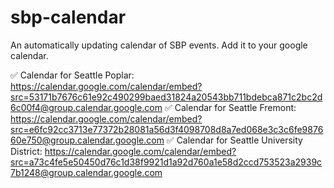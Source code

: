 # sbp-calendar
An automatically updating calendar of SBP events. Add it to your google calendar.

✅ Calendar for Seattle Poplar: https://calendar.google.com/calendar/embed?src=53171b7676c61e92c490299baed31824a20543bb711bdebca871c2bc2d6c00f4@group.calendar.google.com
✅ Calendar for Seattle Fremont: https://calendar.google.com/calendar/embed?src=e6fc92cc3713e77372b28081a56d3f4098708d8a7ed068e3c3c6fe987660e750@group.calendar.google.com
✅ Calendar for Seattle University District: https://calendar.google.com/calendar/embed?src=a73c4fe5e50450d76c1d38f9921d1a92d760a1e58d2ccd753523a2939c7b1248@group.calendar.google.com